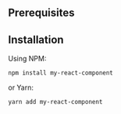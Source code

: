 ## Prerequisites

<? @macro {json} return JSON.stringify(require('../lib/package.json').peerDependencies, null, 2); ?>

## Installation

Using NPM:

```shell
npm install my-react-component
```

or Yarn:

```shell
yarn add my-react-component
```
